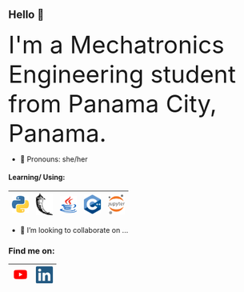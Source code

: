 ## Hello :cherry_blossom:
<font size="+7"> I'm a Mechatronics Engineering student from Panama City, Panama.</font><br>
- :hibiscus: Pronouns: she/her

#### Learning/ Using:
| [<img src= "https://raw.githubusercontent.com/jmibr/jmibr/master/img/python.png" alt="python logo" width="34">](https://www.python.org/) | [<img src= "https://raw.githubusercontent.com/jmibr/jmibr/master/img/flask.png" alt="flask logo" width="34">](https://flask.palletsprojects.com/en/1.1.x/) | [<img src= "https://raw.githubusercontent.com/jmibr/jmibr/master/img/java.png" alt="java logo" width="34" height="34">](https://www.oracle.com/java/) | [<img src= "https://raw.githubusercontent.com/jmibr/jmibr/master/img/c++.png" alt="c++ logo" width="34">](https://isocpp.org/) | [<img src= "https://raw.githubusercontent.com/jmibr/jmibr/master/img/jupyter.png" alt="jupyter logo" width="34">](https://jupyter.org/)
|---|---|---|---|---|

- :page_with_curl: I’m looking to collaborate on ...

### Find me on:<br>


| [<img src= "https://raw.githubusercontent.com/jmibr/jmibr/master/img/youtube.png" alt="youtube logo" width="34">](https://www.youtube.com/channel/UC85A8irK1UEqnneJtxfWcUQ) | [<img src= "https://raw.githubusercontent.com/jmibr/jmibr/master/img/linkedin.png" alt="linkedin logo" width="34" height="34">](https://www.linkedin.com/in/jibrahim24) |
|---|---|
